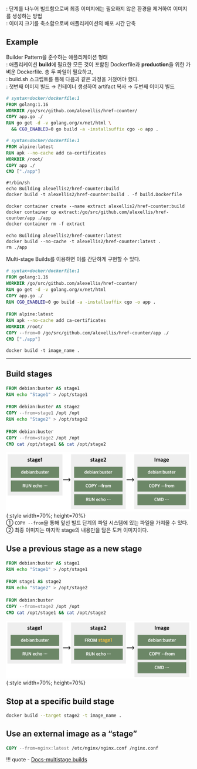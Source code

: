 : 단계를 나누어 빌드함으로써 최종 이미지에는 필요하지 않은 환경을 제거하여 이미지를 생성하는 방법  
: 이미지 크기를 축소함으로써 애플리케이션의 배포 시간 단축  

## Example

Builder Pattern을 준수하는 애플리케이션 형태  
\: 애플리케이션 **build**에 필요한 모든 것이 포함된 Dockerfile과 **production**을 위한 가벼운 Dockerfile. 총 두 파일이 필요하고,  
\: build.sh 스크립트를 통해 다음과 같은 과정을 거쳤어야 했다.  
\: 첫번째 이미지 빌드 → 컨테이너 생성하여 artifact 복사 → 두번째 이미지 빌드  

```Dockerfile title="build.Dockerfile"
# syntax=docker/dockerfile:1
FROM golang:1.16
WORKDIR /go/src/github.com/alexellis/href-counter/
COPY app.go ./
RUN go get -d -v golang.org/x/net/html \
  && CGO_ENABLED=0 go build -a -installsuffix cgo -o app .
```
```Dockerfile title="Dockerfile"
# syntax=docker/dockerfile:1
FROM alpine:latest  
RUN apk --no-cache add ca-certificates
WORKDIR /root/
COPY app ./
CMD ["./app"]
```
```shell title="build.sh"
#!/bin/sh
echo Building alexellis2/href-counter:build
docker build -t alexellis2/href-counter:build . -f build.Dockerfile

docker container create --name extract alexellis2/href-counter:build  
docker container cp extract:/go/src/github.com/alexellis/href-counter/app ./app  
docker container rm -f extract

echo Building alexellis2/href-counter:latest
docker build --no-cache -t alexellis2/href-counter:latest .
rm ./app
```

Multi-stage Builds를 이용하면 이를 간단하게 구현할 수 있다.
```Dockerfile title="Dockerfile"
# syntax=docker/dockerfile:1
FROM golang:1.16
WORKDIR /go/src/github.com/alexellis/href-counter/
RUN go get -d -v golang.org/x/net/html  
COPY app.go ./
RUN CGO_ENABLED=0 go build -a -installsuffix cgo -o app .

FROM alpine:latest  
RUN apk --no-cache add ca-certificates
WORKDIR /root/
COPY --from=0 /go/src/github.com/alexellis/href-counter/app ./
CMD ["./app"]
```
```
docker build -t image_name .
```
---
## Build stages 
```Dockerfile title="Dockerfile"
FROM debian:buster AS stage1
RUN echo "Stage1" > /opt/stage1

FROM debian:buster AS stage2
COPY --from=stage1 /opt /opt
RUN echo "Stage2" > /opt/stage2

FROM debian:buster
COPY --from=stage2 /opt /opt
CMD cat /opt/stage1 && cat /opt/stage2
```
![1](images/multiS-1.png){:style width=70%; height=70%}  
① `COPY --from`을 통해 앞선 빌드 단계의 파일 시스템에 있는 파일을 가져올 수 있다.  
② 최종 이미지는 마지막 stage의 내용만을 담은 도커 이미지이다.  

## Use a previous stage as a new stage
```Dockerfile title="Dockerfile"
FROM debian:buster AS stage1
RUN echo "Stage1" > /opt/stage1

FROM stage1 AS stage2
RUN echo "Stage2" > /opt/stage2

FROM debian:buster
COPY --from=stage2 /opt /opt
CMD cat /opt/stage1 && cat /opt/stage2
```
![2](images/multiS-2.png){:style width=70%; height=70%}  

## Stop at a specific build stage
```bash
docker build --target stage2 -t image_name .
```
## Use an external image as a “stage”
``` Dockerfile
COPY --from=nginx:latest /etc/nginx/nginx.conf /nginx.conf
```

!!! quote
    - [Docs-multistage builds](https://docs.docker.com/build/building/multi-stage/)